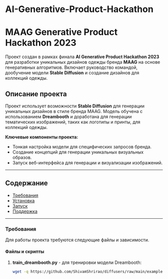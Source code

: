 # AI-Generative-Product-Hackathon
# **MAAG Generative Product Hackathon 2023**

Проект создан в рамках финала **AI Generative Product Hackathon 2023** для разработки уникальных дизайнов одежды бренда **MAAG** на основе генеративных алгоритмов. Включает руководство командой, дообучение модели **Stable Diffusion** и создание дизайнов для коллекций одежды.

## **Описание проекта**

Проект использует возможности **Stable Diffusion** для генерации уникальных дизайнов в стиле бренда MAAG. Модель обучена с использованием **Dreambooth** и доработана для генерации тематических изображений, таких как логотипы и принты, для коллекций одежды.

**Ключевые компоненты проекта:**
- Тонкая настройка модели для специфических запросов бренда.
- Создание концепций для генерации уникальных визуальных образов.
- Запуск веб-интерфейса для генерации и визуализации изображений.

---

## **Содержание**

- [Требования](#требования)
- [Установка](#установка)
- [Запуск](#запуск)
- [Поддержка](#поддержка)

---

### **Требования** <a name="требования"></a>

Для работы проекта требуются следующие файлы и зависимости.

#### **Файлы и скрипты**
1. **train_dreambooth.py** - для тренировки модели Dreambooth:
   ```bash
   wget -q https://github.com/ShivamShrirao/diffusers/raw/main/examples/dreambooth/train_dreambooth.py

